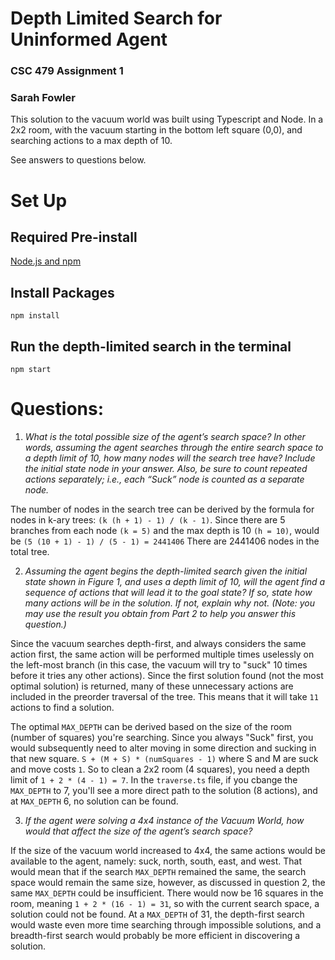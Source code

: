 # Depth Limited Search for Uninformed Agent

### CSC 479 Assignment 1

### Sarah Fowler

This solution to the vacuum world was built using Typescript and Node. In a 2x2 room, with the vacuum starting in the bottom left square (0,0), and searching actions to a max depth of 10.

See answers to questions below.

# Set Up

## Required Pre-install

[Node.js and npm](https://nodejs.org/en/download/)

## Install Packages

```
npm install
```

## Run the depth-limited search in the terminal

```
npm start
```

# Questions:

1. _What is the total possible size of the agent’s search space? In other words, assuming the agent searches through the entire search space to a depth limit of 10, how many nodes will the search tree have? Include the initial state node in your answer. Also, be sure to count repeated actions separately; i.e., each “Suck” node is counted as a separate node._

 The number of nodes in the search tree can be derived by the formula for nodes in k-ary trees: `(k (h + 1) - 1) / (k - 1)`. Since there are 5 branches from each node `(k = 5)` and the max depth is 10 `(h = 10)`, would be `(5 (10 + 1) - 1) / (5 - 1) = 2441406` There are 2441406 nodes in the total tree.

2. _Assuming the agent begins the depth-limited search given the initial state shown in Figure 1, and uses a depth limit of 10, will the agent find a sequence of actions that will lead it to the goal state? If so, state how many actions will be in the solution. If not, explain why not. (Note: you may use the result you obtain from Part 2 to help you answer this question.)_

 Since the vacuum searches depth-first, and always considers the same action first, the same action will be performed multiple times uselessly on the left-most branch (in this case, the vacuum will try to "suck" 10 times before it tries any other actions). Since the first solution found (not the most optimal solution) is returned, many of these unnecessary actions are included in the preorder traversal of the tree. This means that it will take `11` actions to find a solution.

 The optimal `MAX_DEPTH` can be derived based on the size of the room (number of squares) you're searching. Since you always "Suck" first, you would subsequently need to alter moving in some direction and sucking in that new square. `S + (M + S) * (numSquares - 1)` where S and M are suck and move costs `1`. So to clean a 2x2 room (4 squares), you need a depth limit of `1 + 2 * (4 - 1) = 7`. In the `traverse.ts` file, if you cbange the `MAX_DEPTH` to 7, you'll see a more direct path to the solution (8 actions), and at `MAX_DEPTH` 6, no solution can be found.

3. _If the agent were solving a 4x4 instance of the Vacuum World, how would that affect the size of the agent’s search space?_

 If the size of the vacuum world increased to 4x4, the same actions would be available to the agent, namely: suck, north, south, east, and west. That would mean that if the search `MAX_DEPTH` remained the same, the search space would remain the same size, however, as discussed in question 2, the same `MAX_DEPTH` could be insufficient. There would now be 16 squares in the room, meaning `1 + 2 * (16 - 1) = 31`, so with the current search space, a solution could not be found. At a `MAX_DEPTH` of 31, the depth-first search would waste even more time searching through impossible solutions, and a breadth-first search would probably be more efficient in discovering a solution.
